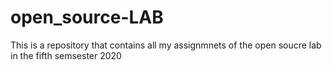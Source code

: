 # open_source-LAB
This is a repository that contains all my assignmnets of the open soucre lab in the fifth semsester 2020

